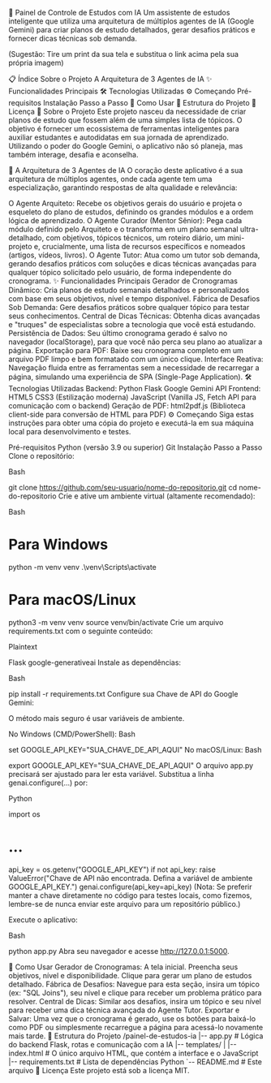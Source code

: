 🚀 Painel de Controle de Estudos com IA
Um assistente de estudos inteligente que utiliza uma arquitetura de múltiplos agentes de IA (Google Gemini) para criar planos de estudo detalhados, gerar desafios práticos e fornecer dicas técnicas sob demanda.

(Sugestão: Tire um print da sua tela e substitua o link acima pela sua própria imagem)

📋 Índice
Sobre o Projeto
A Arquitetura de 3 Agentes de IA
✨ Funcionalidades Principais
🛠️ Tecnologias Utilizadas
⚙️ Começando
Pré-requisitos
Instalação Passo a Passo
🚀 Como Usar
📂 Estrutura do Projeto
📄 Licença
📖 Sobre o Projeto
Este projeto nasceu da necessidade de criar planos de estudo que fossem além de uma simples lista de tópicos. O objetivo é fornecer um ecossistema de ferramentas inteligentes para auxiliar estudantes e autodidatas em sua jornada de aprendizado. Utilizando o poder do Google Gemini, o aplicativo não só planeja, mas também interage, desafia e aconselha.

🤖 A Arquitetura de 3 Agentes de IA
O coração deste aplicativo é a sua arquitetura de múltiplos agentes, onde cada agente tem uma especialização, garantindo respostas de alta qualidade e relevância:

O Agente Arquiteto: Recebe os objetivos gerais do usuário e projeta o esqueleto do plano de estudos, definindo os grandes módulos e a ordem lógica de aprendizado.
O Agente Curador (Mentor Sênior): Pega cada módulo definido pelo Arquiteto e o transforma em um plano semanal ultra-detalhado, com objetivos, tópicos técnicos, um roteiro diário, um mini-projeto e, crucialmente, uma lista de recursos específicos e nomeados (artigos, vídeos, livros).
O Agente Tutor: Atua como um tutor sob demanda, gerando desafios práticos com soluções e dicas técnicas avançadas para qualquer tópico solicitado pelo usuário, de forma independente do cronograma.
✨ Funcionalidades Principais
Gerador de Cronogramas Dinâmico: Cria planos de estudo semanais detalhados e personalizados com base em seus objetivos, nível e tempo disponível.
Fábrica de Desafios Sob Demanda: Gere desafios práticos sobre qualquer tópico para testar seus conhecimentos.
Central de Dicas Técnicas: Obtenha dicas avançadas e "truques" de especialistas sobre a tecnologia que você está estudando.
Persistência de Dados: Seu último cronograma gerado é salvo no navegador (localStorage), para que você não perca seu plano ao atualizar a página.
Exportação para PDF: Baixe seu cronograma completo em um arquivo PDF limpo e bem formatado com um único clique.
Interface Reativa: Navegação fluida entre as ferramentas sem a necessidade de recarregar a página, simulando uma experiência de SPA (Single-Page Application).
🛠️ Tecnologias Utilizadas
Backend:
Python
Flask
Google Gemini API
Frontend:
HTML5
CSS3 (Estilização moderna)
JavaScript (Vanilla JS, Fetch API para comunicação com o backend)
Geração de PDF:
html2pdf.js (Biblioteca client-side para conversão de HTML para PDF)
⚙️ Começando
Siga estas instruções para obter uma cópia do projeto e executá-la em sua máquina local para desenvolvimento e testes.

Pré-requisitos
Python (versão 3.9 ou superior)
Git
Instalação Passo a Passo
Clone o repositório:

Bash

git clone https://github.com/seu-usuario/nome-do-repositorio.git
cd nome-do-repositorio
Crie e ative um ambiente virtual (altamente recomendado):

Bash

# Para Windows
python -m venv venv
.\venv\Scripts\activate

# Para macOS/Linux
python3 -m venv venv
source venv/bin/activate
Crie um arquivo requirements.txt com o seguinte conteúdo:

Plaintext

Flask
google-generativeai
Instale as dependências:

Bash

pip install -r requirements.txt
Configure sua Chave de API do Google Gemini:

O método mais seguro é usar variáveis de ambiente.

No Windows (CMD/PowerShell):
Bash

set GOOGLE_API_KEY="SUA_CHAVE_DE_API_AQUI"
No macOS/Linux:
Bash

export GOOGLE_API_KEY="SUA_CHAVE_DE_API_AQUI"
O arquivo app.py precisará ser ajustado para ler esta variável. Substitua a linha genai.configure(...) por:

Python

import os
# ...
api_key = os.getenv("GOOGLE_API_KEY")
if not api_key:
    raise ValueError("Chave de API não encontrada. Defina a variável de ambiente GOOGLE_API_KEY.")
genai.configure(api_key=api_key)
(Nota: Se preferir manter a chave diretamente no código para testes locais, como fizemos, lembre-se de nunca enviar este arquivo para um repositório público.)

Execute o aplicativo:

Bash

python app.py
Abra seu navegador e acesse http://127.0.0.1:5000.

🚀 Como Usar
Gerador de Cronogramas: A tela inicial. Preencha seus objetivos, nível e disponibilidade. Clique para gerar um plano de estudos detalhado.
Fábrica de Desafios: Navegue para esta seção, insira um tópico (ex: "SQL Joins"), seu nível e clique para receber um problema prático para resolver.
Central de Dicas: Similar aos desafios, insira um tópico e seu nível para receber uma dica técnica avançada do Agente Tutor.
Exportar e Salvar: Uma vez que o cronograma é gerado, use os botões para baixá-lo como PDF ou simplesmente recarregue a página para acessá-lo novamente mais tarde.
📂 Estrutura do Projeto
/painel-de-estudos-ia
|-- app.py              # Lógica do backend Flask, rotas e comunicação com a IA
|-- templates/
|   |-- index.html      # O único arquivo HTML, que contém a interface e o JavaScript
|-- requirements.txt    # Lista de dependências Python
`-- README.md           # Este arquivo
📄 Licença
Este projeto está sob a licença MIT.







